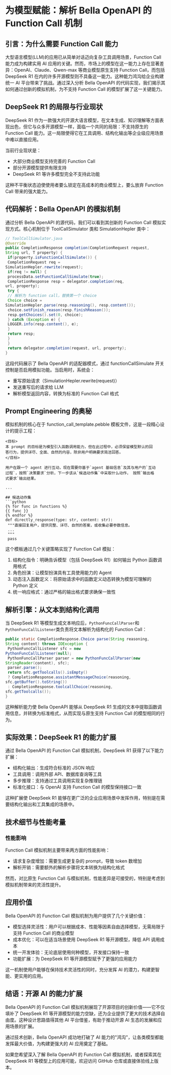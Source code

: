 # 为模型赋能：解析 Bella OpenAPI 的 Function Call 机制

## 引言：为什么需要 Function Call 能力

大型语言模型(LLM)的应用已从简单对话迈向复杂工具调用场景，Function Call 能力成为构建实用 AI 应用的关键。然而，市场上的模型在这一能力上存在显著差异：OpenAI、Claude、Qwen-max 等商业模型原生支持 Function Call，而包括 DeepSeek R1 在内的许多开源模型则不具备这一能力。这种能力鸿沟给企业构建统一 AI 平台带来了挑战。通过深入分析 Bella OpenAPI 的代码实现，我们揭示其如何通过创新的模拟机制，为不支持 Function Call 的模型扩展了这一关键能力。

## DeepSeek R1 的局限与行业现状

DeepSeek R1 作为一款强大的开源大语言模型，在文本生成、知识理解等方面表现出色，但它与众多开源模型一样，面临一个共同的局限：不支持原生的 Function Call 能力。这一局限使得它在工具调用、结构化输出等企业级应用场景中难以直接应用。

当前行业现状是：
- 大部分商业模型支持完善的 Function Call
- 部分开源模型提供有限支持
- DeepSeek R1 等许多模型完全不支持此功能

这种不平衡状态迫使使用者要么锁定在高成本的商业模型上，要么放弃 Function Call 带来的强大能力。

## 代码解析：Bella OpenAPI 的模拟机制

通过分析 Bella OpenAPI 的源代码，我们可以看到其创新的 Function Call 模拟实现方式。核心机制位于 ToolCallSimulator 类和 SimulationHepler 类中：

```java
// ToolCallSimulator.java
@Override
public CompletionResponse completion(CompletionRequest request, 
String url, T property) {
 if(property.isFunctionCallSimulate()) {
 CompletionRequest req = 
SimulationHepler.rewrite(request);
 if(req != null) {
 processData.setFunctionCallSimulate(true);
 CompletionResponse resp = delegator.completion(req, 
url, property);
 try {
 // 解析为 function call，替换第一个 choice
 Choice choice = 
SimulationHepler.parse(resp.reasoning(), resp.content());
 choice.setFinish_reason(resp.finishReason());
 resp.getChoices().set(0, choice);
 } catch (Exception e) {
 LOGGER.info(resp.content(), e);
 }
 return resp;
 }
 }
 return delegator.completion(request, url, property);
}
```

这段代码展示了 Bella OpenAPI 的适配器模式，通过 functionCallSimulate 开关控制是否启用模拟功能。当启用时，系统会：
- 重写原始请求（SimulationHepler.rewrite(request)）
- 发送重写后的请求给 LLM
- 解析模型返回内容，转换为标准的 Function Call 格式

## Prompt Engineering 的奥秘

模拟机制的核心在于 function_call_template.pebble 模板文件，这是一段精心设计的提示工程：

```
<目标>
本 prompt 的目标是为模型引入函数调用能力，但在此过程中，必须保留模型默认的回
答行为，提供详尽、全面、自然的内容，除非用户明确要求简洁回答。
</目标>

用户在跟一个 agent 进行互动，现在需要你基于`agent 基础信息`及其与用户的`互动
过程`，按照`决策要求`分析，下一步该从`候选动作集`中采取什么动作， 按照`输出格
式要求`输出结果。

...

## 候选动作集
```python
{% for func in functions %}
{{ func }}
{% endfor %}
def directly_response(type: str, content: str):
 """直接回复用户，提供完整、详尽、自然的答案，或收集必要参数信息。
 ...
 """
 pass
```

这个模板通过几个关键策略实现了 Function Call 模拟：
1. 结构化指令：明确告诉模型（包括 DeepSeek R1）如何输出 Python 函数调用格式
2. 角色扮演：让模型扮演具有工具使用能力的 Agent
3. 动态注入函数定义：将原始请求中的函数定义动态转换为模型可理解的 Python 定义
4. 统一响应格式：通过严格的输出格式要求确保一致性

## 解析引擎：从文本到结构化调用

当 DeepSeek R1 等模型生成文本响应后，`PythonFuncCallParser`和`PythonFuncCallListener`类负责将文本解析为结构化的 Function Call：

```java
public static CompletionResponse.Choice parse(String reasoning, 
String content) throws IOException {
 PythonFuncCallListener sfc = new 
PythonFuncCallListener(null);
 PythonFuncCallParser parser = new PythonFuncCallParser(new 
StringReader(content), sfc);
 parser.parse();
 return sfc.getToolcalls().isEmpty() 
 ? CompletionResponse.assistantMessageChoice(reasoning, 
sfc.getBuffer().toString())
 : CompletionResponse.toolcallChoice(reasoning, 
sfc.getToolcalls());
}
```

这种解析能力使 Bella OpenAPI 能够从 DeepSeek R1 生成的文本中提取函数调用信息，并转换为标准格式，从而实现与原生支持 Function Call 的模型相同的行为。

## 实际效果：DeepSeek R1 的能力扩展

通过 Bella OpenAPI 的 Function Call 模拟机制，DeepSeek R1 获得了以下能力扩展：

- 结构化输出：生成符合标准的 JSON 响应
- 工具调用：调用外部 API、数据库查询等工具
- 多步推理：支持通过工具调用实现复杂推理链
- 标准化接口：与 OpenAI 支持 Function Call 的模型保持接口一致

这种扩展使 DeepSeek R1 能够在更广泛的企业应用场景中发挥作用，特别是在需要结构化输出和工具集成的场景中。

## 技术细节与性能考量

### 性能影响

Function Call 模拟机制主要带来两方面的性能影响：
- 请求复杂度增加：需要生成更复杂的 prompt，导致 token 数增加
- 解析开销：需要额外的解析步骤将文本转换为结构化格式

然而，对比原生 Function Call 与模拟机制，性能差异是可接受的，特别是考虑到模拟机制带来的灵活性提升。

## 应用价值

Bella OpenAPI 的 Function Call 模拟机制为用户提供了几个关键价值：

- 模型选择灵活性：用户可以根据成本、性能等因素自由选择模型，无需局限于支持 Function Call 的商业模型
- 成本优化：可以在适当场景使用 DeepSeek R1 等开源模型，降低 API 调用成本
- 统一开发体验：无论底层使用何种模型，开发接口保持一致
- 功能扩展：为 DeepSeek R1 等开源模型赋予了更强的应用能力

这一机制使用户能够在保持技术灵活性的同时，充分发挥 AI 的潜力，构建更智能、更实用的应用。

## 结语：开源 AI 的能力扩展

Bella OpenAPI 的 Function Call 模拟机制展现了开源项目的创新价值——它不仅填补了 DeepSeek R1 等开源模型的能力空缺，还为企业提供了更大的技术选择自由度。这种设计思路值得其他 AI 平台借鉴，有助于推动开源 AI 生态的发展和应用场景的扩展。

通过技术创新，Bella OpenAPI 成功地打破了 AI 能力的"鸿沟"，让各类模型都能发挥最大价值，为构建更强大的 AI 应用奠定了基础。

如果您希望深入了解 Bella OpenAPI 的 Function Call 模拟机制，或者探索其在 DeepSeek R1 等模型上的应用可能，欢迎访问 GitHub 仓库或直接体验线上版本。